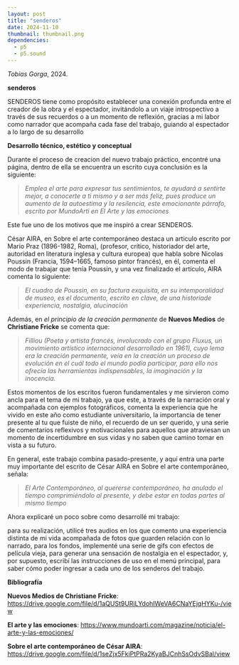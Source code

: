 ```yaml
---
layout: post
title: "senderos"
date: 2024-11-10
thumbnail: thumbnail.png
dependencies:
  - p5
  - p5.sound
---
```


<div id="div-sketch">
  <script type="text/javascript" src="sketch.js"></script>
</div>

_Tobias Gorga_, 2024.

**senderos**

SENDEROS tiene como propósito establecer una conexión profunda entre el creador de la obra y el espectador, invitándolo a un viaje introspectivo a través de sus recuerdos o a un momento de reflexión, gracias a mi labor como narrador que acompaña cada fase del trabajo, guiando al espectador a lo largo de su desarrollo

**Desarrollo técnico, estético y conceptual**

Durante el proceso de creacion del nuevo trabajo práctico, encontré una página, dentro de ella se encuentra un escrito cuya conclusión es la siguiente:

> _Emplea el arte para expresar tus sentimientos, te ayudará a sentirte mejor, a conocerte a ti mismo y a ser más feliz, pues produce un aumento de la autoestima y la resilencia, este emocionante párrafo, escrito por MundoArti en El Arte y las emociones_

Este fue uno de los motivos que me inspiró a crear SENDEROS.

César AIRA, en Sobre el arte contemporáneo destaca un articulo escrito por Mario Praz (1896-1982, Roma), (profesor, crítico, historiador del arte, autoridad en literatura inglesa y cultura europea) que habla sobre Nicolas Poussin (Francia, 1594–1665, famoso pintor francés), en él, comenta el modo de trabajar que tenía Poussin, y una vez finalizado el artículo, AIRA comenta lo siguiente:

> _El cuadro de Poussin, en su factura exquisita, en su intemporalidad de museo, es el documento, escrito en clave, de una historiade experiencia, nostalgia, alucinación_

Además, en *el principio de la creación permanente* de **Nuevos Medios** de **Christiane Fricke** se comenta que:

> _Filliou (Poeta y artista francés, involucrado con el grupo Fluxus, un movimiento artístico internacional desarrollado en 1961), cuyo lema era la creación permanente, veía en la creación un proceso de evolución en el cuál todo el mundo podía participar, para ello nos ofrecía las herramientas indispensables, la imaginación y la inocencia._

Estos momentos de los escritos fueron fundamentales y me sirvieron como ancla para el tema de mi trabajo, ya que este, a través de la narración oral y acompañada con ejemplos fotográficos, comenta la experiencia que he vivido en este año como estudiante universitario, la importancia de tener presente al tu que fuiste de niño, el recuerdo de un ser querido, y una serie de comentarios reflexivos y motivacionales para aquellos que atraviesan un momento de incertidumbre en sus vidas y no saben que camino tomar en vista a su futuro.

En general, este trabajo combina pasado-presente, y aquí entra una parte muy importante del escrito de César AIRA en Sobre el arte contemporáneo, señala:

> _El Arte Contemporáneo, al quererse contemporáneo, ha anulado el tiempo comprimiéndolo al presente, y debe estar en todas partes al mismo tiempo_

Ahora explicaré un poco sobre como desarrollé mi trabajo:

para su realización, utilicé tres audios en los que comento una experiencia distinta de mi vida acompañada de fotos que guarden relación con lo narrado, para los fondos, implementé una serie de gifs con efectos de película vieja, para generar una sensación de nostalgia en el espectador, y, por supuesto, escribí las instrucciones de uso en el menú principal, para saber cómo poder ingresar a cada uno de los senderos del trabajo.


**Bibliografía**

**Nuevos Medios de Christiane Fricke**: https://drive.google.com/file/d/1aQUSt9URiLYdohIWeVA6CNaYEjqHYKu-/view

**El arte y las emociones**: https://www.mundoarti.com/magazine/noticia/el-arte-y-las-emociones/

**Sobre el arte contemporáneo de César AIRA**: https://drive.google.com/file/d/1seZjx5FkiPtPRa2KyaBJCnhSsOdvSBal/view
